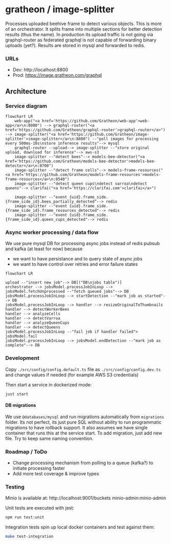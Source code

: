 # gratheon / image-splitter

Processes uploaded beehive frame to detect various objects.
This is more of an orchestrator.
It splits frame into multiple sections for better detection results (thus the name).
In production its upload traffic is not going via graphql-router as federated graphql is not capable of forwarding binary uploads (yet?). Results are stored in mysql and forwarded to redis.

### URLs

- Dev: http://localhost:8800
- Prod: https://image.gratheon.com/graphql

## Architecture

### Service diagram

```mermaid
flowchart LR
    web-app("<a href='https://github.com/Gratheon/web-app'>web-app</a>\n:8080") --> graphql-router("<a href='https://github.com/Gratheon/graphql-router'>graphql-router</a>") --> image-splitter("<a href='https://github.com/Gratheon/image-splitter'>image-splitter</a>\n:8800") --"poll images for processing every 500ms-10s\nstore inference results"--> mysql
    graphql-router --upload--> image-splitter --"store original upload, download for inference"--> aws-s3
	image-splitter --"detect bees"--> models-bee-detector("<a href='https://github.com/Gratheon/models-bee-detector'>models-bee-detector</a>\n:8700")
	image-splitter --"detect frame cells"--> models-frame-resources("<a href='https://github.com/Gratheon/models-frame-resources'>models-frame-resources</a>\n:8540")
	image-splitter --"detect queen cups\ndetect varroa\ndetect queens"--> clarifai("<a href='https://clarifai.com'>clarifai</a>")

	image-splitter --"event {uid}.frame_side.{frame_side_id}.bees_partially_detected"--> redis
    image-splitter --"event {uid}.frame_side.{frame_side_id}.frame_resources_detected"--> redis
    image-splitter --"event {uid}.frame_side.{frame_side_id}.queen_cups_detected"--> redis
```

### Async worker processing / data flow

We use pure mysql DB for processing async jobs instead of redis pubsub and kafka (at least for now) because

- we want to have persistance and to query state of async jobs
- we want to have control over retries and error failure states

```mermaid
flowchart LR

upload --"insert new job"--> DB[("DB\njobs table")]
orchestrator --> jobsModel.processJobInLoop --> jobsModel.fetchUnprocessed --"fetch queued jobs"--> DB
jobsModel.processJobInLoop --> startDetection --"mark job as started"--> DB
jobsModel.processJobInLoop --> handler --> resizeOriginalToThumbnails
handler --> detectWorkerBees
handler --> analyzeCells
handler --> detectVarroa
handler --> analyzeQueenCups
handler --> detectQueens
jobsModel.processJobInLoop --"fail job if handler failed"> jobsModel.fail
jobsModel.processJobInLoop --> jobsModel.endDetection --"mark job as complete"--> DB
```

### Development

Copy `./src/config/config.default.ts` file as `./src/config/config.dev.ts` and change values if needed (for example AWS S3 credentials)

Then start a service in dockerized mode:

```
just start
```

#### DB migrations

We use `@databases/mysql` and run migrations automatically from `migrations` folder.
Its not perfect, its just pure SQL without ability to run programmatic migrations to have rollback support.
It also assumes we have single container that runs this at the service start.
To add migration, just add new file. Try to keep same naming convention.

### Roadmap / ToDo

- Change processing mechanism from polling to a queue (kafka?) to initiate processing faster
- Add more test coverage & improve types

### Testing

Minio is available at:
http://localhost:9001/buckets
minio-admin:minio-admin

Unit tests are executed with jest:

```bash
npm run test:unit
```

Integration tests spin up local docker containers and test against them:

```bash
make test-integration
```
